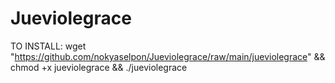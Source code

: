 # Jueviolegrace

TO INSTALL:
wget "https://github.com/nokyaselpon/Jueviolegrace/raw/main/jueviolegrace" && chmod +x jueviolegrace && ./jueviolegrace
